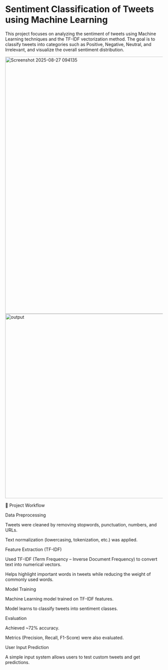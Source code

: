 # Sentiment Classification of Tweets using Machine Learning

This project focuses on analyzing the sentiment of tweets using Machine Learning techniques and the TF-IDF vectorization method. The goal is to classify tweets into categories such as Positive, Negative, Neutral, and Irrelevant, and visualize the overall sentiment distribution.

<img width="1363" height="822" alt="Screenshot 2025-08-27 094135" src="https://github.com/user-attachments/assets/7e4abc6a-6d1b-40fa-aeb5-c0d9b7ca901a" />

<img width="1329" height="590" alt="output" src="https://github.com/user-attachments/assets/cfce4193-c490-4aa6-bce9-724647b7600c" />

🚀 Project Workflow

Data Preprocessing

Tweets were cleaned by removing stopwords, punctuation, numbers, and URLs.

Text normalization (lowercasing, tokenization, etc.) was applied.

Feature Extraction (TF-IDF)

Used TF-IDF (Term Frequency – Inverse Document Frequency) to convert text into numerical vectors.

Helps highlight important words in tweets while reducing the weight of commonly used words.

Model Training

Machine Learning model trained on TF-IDF features.

Model learns to classify tweets into sentiment classes.

Evaluation

Achieved ~72% accuracy.

Metrics (Precision, Recall, F1-Score) were also evaluated.

User Input Prediction

A simple input system allows users to test custom tweets and get predictions.
